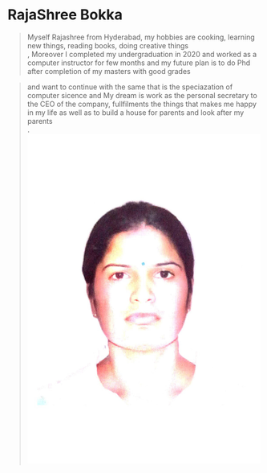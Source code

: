 # RajaShree Bokka
> Myself Rajashree from Hyderabad, my hobbies are cooking, learning new  things, reading books, doing creative things <br>,
> Moreover  I completed my undergraduation in 2020 and worked as a computer instructor for few months and my future plan is  to do Phd after completion of my masters with good grades <br>

>  and want to continue with the same that is the speciazation of computer sicence and My dream is work as the personal secretary to the CEO of the company, fullfilments the things that  makes me happy  in my life as well as to build a house for parents and look after my parents <br>.
![Rajashree](photo.jpg)